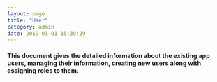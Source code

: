 ```yaml
---
layout: page
title: "User"
category: admin
date: 2019-01-01 15:39:29
---
```


#### This document gives the detailed information about the existing app users, managing their information, creating new users along with assigning roles to them.
